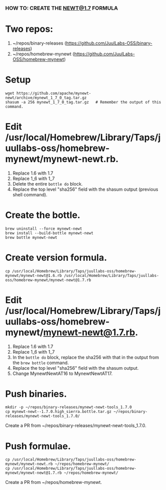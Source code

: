 ### HOW TO: CREATE THE NEWT@1.7 FORMULA

# Two repos:
1. ~/repos/binary-releases (https://github.com/JuulLabs-OSS/binary-releases)
2. ~/repos/homebrew-mynewt (https://github.com/JuulLabs-OSS/homebrew-mynewt)

# Setup
```
wget https://github.com/apache/mynewt-newt/archive/mynewt_1_7_0_tag.tar.gz
shasum -a 256 mynewt_1_7_0_tag.tar.gz   # Remember the output of this command.
```

# Edit /usr/local/Homebrew/Library/Taps/juullabs-oss/homebrew-mynewt/mynewt-newt.rb.
1. Replace 1.6 with 1.7
2. Replace 1_6 with 1_7
3. Delete the entire `bottle do` block.
4. Replace the top level "sha256" field with the shasum output (previous shell command).

# Create the bottle.
```
brew uninstall --force mynewt-newt
brew install --build-bottle mynewt-newt
brew bottle mynewt-newt
```

# Create version formula.
```
cp /usr/local/Homebrew/Library/Taps/juullabs-oss/homebrew-mynewt/mynewt-newt@1.6.rb /usr/local/Homebrew/Library/Taps/juullabs-oss/homebrew-mynewt/mynewt-newt@1.7.rb
```

# Edit /usr/local/Homebrew/Library/Taps/juullabs-oss/homebrew-mynewt/mynewt-newt@1.7.rb.
1. Replace 1.6 with 1.7
2. Replace 1_6 with 1_7
3. In the `bottle do` block, replace the sha256 with that in the output from the `brew bottle` command.
4. Replace the top level "sha256" field with the shasum output.
5. Change MynewtNewtAT16 to MynewtNewtAT17.

# Push binaries.
```
mkdir -p ~/repos/binary-releases/mynewt-newt-tools_1.7.0
cp mynewt-newt--1.7.0.high_sierra.bottle.tar.gz ~/repos/binary-releases/mynewt-newt-tools_1.7.0/
```
Create a PR from ~/repos/binary-releases/mynewt-newt-tools_1.7.0.

# Push formulae.
```
cp /usr/local/Homebrew/Library/Taps/juullabs-oss/homebrew-mynewt/mynewt-newt.rb ~/repos/homebrew-mynewt/
cp /usr/local/Homebrew/Library/Taps/juullabs-oss/homebrew-mynewt/mynewt-newt@1.7.rb ~/repos/homebrew-mynewt/
```
Create a PR from ~/repos/homebrew-mynewt.
